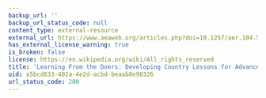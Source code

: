 ```yaml
---
backup_url: ''
backup_url_status_code: null
content_type: external-resource
external_url: https://www.aeaweb.org/articles.php?doi=10.1257/aer.104.5.260
has_external_license_warning: true
is_broken: false
license: https://en.wikipedia.org/wiki/All_rights_reserved
title: 'Learning From the Doers: Developing Country Lessons for Advanced Economy Growth'
uid: a5bcd833-402a-4e2d-acbd-beaab8e90326
url_status_code: 200
---
```

